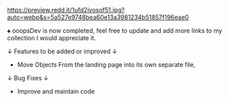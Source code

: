 https://preview.redd.it/1ufd2jvosof51.jpg?auto=webp&s=5a527e9748bea60e13a3981234b51857f196eae0

♠ ooopsDev is now completed, feel free to update and add more links to my collection I would appreciate it.

↓ Features to be added or improved ↓

- Move Objects From the landing page into its own separate file,

↓ Bug Fixes ↓

- Improve and maintain code
